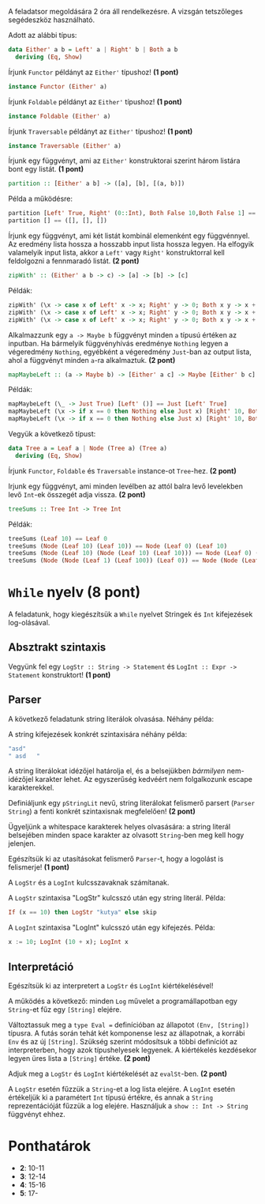 

A feladatsor megoldására 2 óra áll rendelkezésre. A vizsgán tetszőleges segédeszköz használható.

Adott az alábbi típus:

```haskell
data Either' a b = Left' a | Right' b | Both a b
  deriving (Eq, Show)
```

Írjunk `Functor` példányt az `Either'` típushoz! __(1 pont)__

```haskell
instance Functor (Either' a)
```

Írjunk `Foldable` példányt az `Either'` típushoz! __(1 pont)__

```haskell
instance Foldable (Either' a)
```

Írjunk `Traversable` példányt az `Either'` típushoz! __(1 pont)__

```haskell
instance Traversable (Either' a)
```

Írjunk egy függvényt, ami az `Either'` konstruktorai szerint három listára bont egy listát.
__(1 pont)__

```haskell
partition :: [Either' a b] -> ([a], [b], [(a, b)])
```

Példa a működésre:
```haskell
partition [Left' True, Right' (0::Int), Both False 10,Both False 1] == ([True],[0],[(False,10),(False,1)])
partition [] == ([], [], [])
```

Írjunk egy függvényt, ami két listát kombinál elemenként egy függvénnyel. Az eredmény lista hossza a hosszabb input lista hossza legyen. Ha elfogyik valamelyik input lista, akkor a `Left'` vagy `Right'` konstruktorral kell feldolgozni a fennmaradó listát. __(2 pont)__

```haskell
zipWith' :: (Either' a b -> c) -> [a] -> [b] -> [c]
```

Példák:
```haskell
zipWith' (\x -> case x of Left' x -> x; Right' y -> 0; Both x y -> x + y) [1, 2, 3] [] == [1,2,3]
zipWith' (\x -> case x of Left' x -> x; Right' y -> 0; Both x y -> x + y) [1, 2, 3] [10, 20, 30] == [11,22,33]
zipWith' (\x -> case x of Left' x -> x; Right' y -> 0; Both x y -> x + y) [1] [10, 20, 30] == [11,0,0]
```

Alkalmazzunk egy `a -> Maybe b` függvényt minden `a` típusú értéken az inputban. Ha bármelyik függvényhívás eredménye `Nothing` legyen a végeredmény `Nothing`, egyébként a végeredmény `Just`-ban az output lista, ahol a függvényt minden `a`-ra alkalmaztuk. __(2 pont)__

```haskell
mapMaybeLeft :: (a -> Maybe b) -> [Either' a c] -> Maybe [Either' b c]
```

Példák:

```haskell
mapMaybeLeft (\_ -> Just True) [Left' ()] == Just [Left' True]
mapMaybeLeft (\x -> if x == 0 then Nothing else Just x) [Right' 10, Both 0 10] == Nothing
mapMaybeLeft (\x -> if x == 0 then Nothing else Just x) [Right' 10, Both 1 10] == Just [Right' 10,Both 1 10]
```

Vegyük a következő típust:

```haskell
data Tree a = Leaf a | Node (Tree a) (Tree a)
  deriving (Eq, Show)
```

Írjunk `Functor`, `Foldable` és `Traversable` instance-ot `Tree`-hez. __(2 pont)__

Irjunk egy függvényt, ami minden levélben az attól balra levő levelekben levő
`Int`-ek összegét adja vissza. __(2 pont)__

```haskell
treeSums :: Tree Int -> Tree Int
```

Példák:
```haskell
treeSums (Leaf 10) == Leaf 0
treeSums (Node (Leaf 10) (Leaf 10)) == Node (Leaf 0) (Leaf 10)
treeSums (Node (Leaf 10) (Node (Leaf 10) (Leaf 10))) == Node (Leaf 0) (Node (Leaf 10) (Leaf 20))
treeSums (Node (Node (Leaf 1) (Leaf 100)) (Leaf 0)) == Node (Node (Leaf 0) (Leaf 1)) (Leaf 101)
```

# `While` nyelv (8 pont)

A feladatunk, hogy kiegészítsük a `While` nyelvet Stringek és `Int` kifejezések log-olásával.

## Absztrakt szintaxis

Vegyünk fel egy `LogStr :: String -> Statement` és `LogInt :: Expr -> Statement`
konstruktort! __(1 pont)__

## Parser

A következő feladatunk string literálok olvasása. Néhány példa:

A string kifejezések konkrét szintaxisára néhány példa:

```haskell
"asd"
" asd   "
```

A string literálokat idézőjel határolja el, és a belsejükben *bármilyen*
nem-idézőjel karakter lehet. Az egyszerűség kedvéért nem folgalkozunk escape
karakterekkel.

Definiáljunk egy `pStringLit` nevű, string literálokat felismerő parsert (`Parser
String`) a fenti konkrét szintaxisnak megfelelően! __(2 pont)__

Ügyeljünk a whitespace karakterek helyes olvasására: a string literál belsejében
minden space karakter az olvasott `String`-ben meg kell hogy jelenjen.

Egészítsük ki az utasításokat felismerő `Parser`-t, hogy a logolást is felismerje! __(1 pont)__

A `LogStr` és a `LogInt` kulcsszavaknak számítanak.

A `LogStr` szintaxisa "LogStr" kulcsszó után egy string literál. Példa:

```haskell
If (x == 10) then LogStr "kutya" else skip
```

A `LogInt` szintaxisa "LogInt" kulcsszó után egy kifejezés. Példa:

```haskell
x := 10; LogInt (10 + x); LogInt x
```

## Interpretáció

Egészítsük ki az interpretert a `LogStr` és `LogInt` kiértékelésével!

A működés a következő: minden `Log` művelet a programállapotban egy `String`-et
fűz egy `[String]` elejére.

Változtassuk meg a `type Eval =` definícióban az állapotot `(Env, [String])`
típusra. A futás során tehát két komponense lesz az állapotnak, a korrábi `Env`
és az új `[String]`. Szükség szerint módosítsuk a többi definíciót az
interpreterben, hogy azok típushelyesek legyenek. A kiértékelés kezdésekor
legyen üres lista a `[String]` értéke. __(2 pont)__

Adjuk meg a `LogStr` és `LogInt` kiértékelését az `evalSt`-ben. __(2 pont)__

A `LogStr` esetén fűzzük a `String`-et a log lista elejére. A `LogInt` esetén
értékeljük ki a paramétert `Int` típusú értékre, és annak a `String`
reprezentációját fűzzük a log elejére.  Használjuk a `show :: Int -> String`
függvényt ehhez.


# Ponthatárok

  - __2__: 10-11
  - __3__: 12-14
  - __4__: 15-16
  - __5__: 17-
